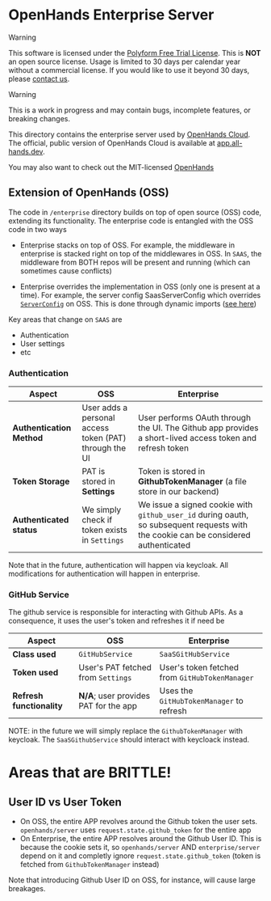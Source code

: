 # OpenHands Enterprise Server
> [!WARNING]
> This software is licensed under the [Polyform Free Trial License](./LICENSE). This is **NOT** an open source license. Usage is limited to 30 days per calendar year without a commercial license. If you would like to use it beyond 30 days, please [contact us](https://www.all-hands.dev/contact).

> [!WARNING]
> This is a work in progress and may contain bugs, incomplete features, or breaking changes.

This directory contains the enterprise server used by [OpenHands Cloud](https://github.com/OpenHands/OpenHands-Cloud/). The official, public version of OpenHands Cloud is available at
[app.all-hands.dev](https://app.all-hands.dev).

You may also want to check out the MIT-licensed [OpenHands](https://github.com/OpenHands/OpenHands)

## Extension of OpenHands (OSS)

The code in `/enterprise` directory builds on top of open source (OSS) code, extending its functionality. The enterprise code is entangled with the OSS code in two ways

- Enterprise stacks on top of OSS. For example, the middleware in enterprise is stacked right on top of the middlewares in OSS. In `SAAS`, the middleware from BOTH repos will be present and running (which can sometimes cause conflicts)

- Enterprise overrides the implementation in OSS (only one is present at a time). For example, the server config SaasServerConfig which overrides [`ServerConfig`](https://github.com/OpenHands/OpenHands/blob/main/openhands/server/config/server_config.py#L8) on OSS. This is done through dynamic imports ([see here](https://github.com/OpenHands/OpenHands/blob/main/openhands/server/config/server_config.py#L37-#L45))

Key areas that change on `SAAS` are

- Authentication
- User settings
- etc

### Authentication

| Aspect                    | OSS                                                    | Enterprise                                                                                                                                 |
| ------------------------- | ------------------------------------------------------ | ----------------------------------------------------------------------------------------------------------------------------------- |
| **Authentication Method** | User adds a personal access token (PAT) through the UI | User performs OAuth through the UI. The Github app provides a short-lived access token and refresh token                            |
| **Token Storage**         | PAT is stored in **Settings**                          | Token is stored in **GithubTokenManager** (a file store in our backend)                                                             |
| **Authenticated status**  | We simply check if token exists in `Settings`          | We issue a signed cookie with `github_user_id` during oauth, so subsequent requests with the cookie can be considered authenticated |

Note that in the future, authentication will happen via keycloak. All modifications for authentication will happen in enterprise.

### GitHub Service

The github service is responsible for interacting with Github APIs. As a consequence, it uses the user's token and refreshes it if need be

| Aspect                    | OSS                                    | Enterprise                                            |
| ------------------------- | -------------------------------------- | ---------------------------------------------- |
| **Class used**            | `GitHubService`                        | `SaaSGitHubService`                            |
| **Token used**            | User's PAT fetched from `Settings`     | User's token fetched from `GitHubTokenManager` |
| **Refresh functionality** | **N/A**; user provides PAT for the app | Uses the `GitHubTokenManager` to refresh       |

NOTE: in the future we will simply replace the `GithubTokenManager` with keycloak. The `SaaSGithubService` should interact with keycloack instead.

# Areas that are BRITTLE!

## User ID vs User Token

- On OSS, the entire APP revolves around the Github token the user sets. `openhands/server` uses `request.state.github_token` for the entire app
- On Enterprise, the entire APP resolves around the Github User ID. This is because the cookie sets it, so `openhands/server` AND `enterprise/server` depend on it and completly ignore `request.state.github_token` (token is fetched from `GithubTokenManager` instead)

Note that introducing Github User ID on OSS, for instance, will cause large breakages.
